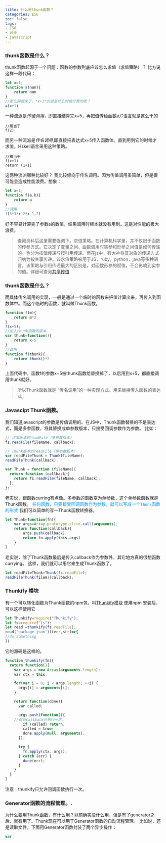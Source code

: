 ```yaml
---
title: 什么是thunk函数？
categories: ES6
toc: false
tags: 
- ES6
- 异步
- javascript
---
```

### thunk函数是什么？
thunk函数起源于一个问题：函数的参数到底应该怎么求值（求值策略）？
比方说这样一段代码：
```javascript
let x=1;
function a(num){
    return num
}
//那么问题来了，*x+1*的值是什么时候计算的呢？
a(x+1)
```
一种流派是*传值调用*，即直接结算完x+5，再把值传给函数a,C语言就是这么干的
```
//相当于
f(2)
```
而另一种流派是*传名调用*,即直接把表达式x+5传入函数体。直到用到它的时候才求值。Hskell语言采用这种策略。
```
//相当于
f(x+1)
return (1+1)
```
这两种流派哪种比较好？
我比较倾向于传名调用。因为传值调用虽简单，但是很可能会造成性能浪费。想象：
```javascript
let x=1;
function f(a,b){
    return a
}
//调用
f(3*3*x-2*x-1,2)
```
好不容易计算完了参数a的数值，结果调用时根本就没有用到。这是对性能的极大浪费。
> 查阅资料后这里需要强调下。求值策略。在计算机科学里，并不仅限于函数的传参方式。它决定了变量之间、函数调用时实参和形参之间值是如何传递的。也分为按值传递与按引用传递。但在js中，有大神将其对象的传递方式归纳为按共享传递。该求值策略被用于JS，ruby，python，java等多种语言。该策略与引用传递最大的区别是，对函数形参的赋值，不会影响到实参的值。详细可查阅[共享传值](http://bosn.me/js/js-call-by-sharing/)
### thunk函数是什么？
而具体传名调用的实现，一般是通过一个临时的函数来把值计算出来，再传入到函数体中。而这个临时的函数，就叫做Thunk函数。
```javascript
function f(m){
    return m*2
}
f(x+5);
//加入thunk函数的版本
var thunk=function(){
    return x+5
}
//调用
function f(thunk){
    return thunk()*2
}
```
上面代码中，函数f的参数x+5被thunk函数给替换掉了，以后用到x+5，都直接调用thunk就好。
> 所以Thunk函数就是 “传名调用”的一种实现方式。用来替换传入函数的表达式。
### Javascipt Thunk函数。
我们知道javascript的参数是传值调用的。在JS中，Thunk函数替换的不是表达式，而是多参函数，将其替换成单参数版本，只接受回调参数作为参数。
比如：
```javascript
// 正常版本的readFile（多参数版本）
fs.readFile(fileName, callback);

// Thunk版本的readFile（单参数版本）
var readFileThunk = Thunk(fileName);
readFileThunk(callback);

var Thunk = function (fileName){
  return function (callback){
    return fs.readFile(fileName, callback); 
  };
};
```
老实说，跟函数curring有点像。多参数的函数变为单参数，这个单参数函数就是Thunk函数。
<font color=#0099ff  face="黑体">任何函数，只要接受回调函数作为参数，就可以写成一个Thunk函数的形式</font>
我们可以简单的写一Thunk函数转换器。
```javascript
let Thunk=function(fn){
    var args=Array.prototype.slice.call(arguments);
    return function(callback){
        args.push(callback);
        return fn.apply(this,args)
    }
}
```
老实说，除了Thunk函数最后是传入callback作为参数外，其它地方真的很想函数currying。
这样，我们就可以用它来生成Thunk函数了。
```javascript
let readFileThunk=Thunk(fs.readFile);
readFileThunk(fileA)(callback);
```
### Thunkify 模块
有一个可以转化函数为Thunk函数的npm包，叫[Thunkify模块](https://github.com/tj/node-thunkify)
使用npm 安装后，可以这样使用它
```javascript
let Thunkify=require("Thunkify");
let fs=require("fs");
let read =thunkify(fs.readFile);
read('package.json')((err,str)=>{
//do something
})
```
它的源码是这样的。
```javascript
function thunkify(fn){
  return function(){
    var args = new Array(arguments.length);
    var ctx = this;

    for(var i = 0; i < args.length; ++i) {
      args[i] = arguments[i];
    }

    return function(done){
      var called;

      args.push(function(){
    //保证callback只执行一次。
        if (called) return;
        called = true;
        done.apply(null, arguments);
      });

      try {
        fn.apply(ctx, args);
      } catch (err) {
        done(err);
      }
    }
  }
}
```
注意：thunkify只允许回调函数执行一次。

### Generator函数的流程管理。.
为什么要用Thunk函数，有什么用？以前确实没什么用，但是有了generator之后，就有用了。Thunk现在可以用于Generator函数的自动流程管理。
比如说，还是读取文件，下面用Generator函数封装了两个异步操作：
```javascript
var 




